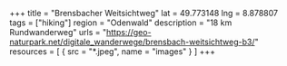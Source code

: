 +++
title = "Brensbacher Weitsichtweg"
lat = 49.773148
lng = 8.878807
tags = ["hiking"]
region = "Odenwald"
description = "18 km Rundwanderweg"
urls = "https://geo-naturpark.net/digitale_wanderwege/brensbach-weitsichtweg-b3/"
resources = [
    { src = "*.jpeg", name = "images" }
]
+++